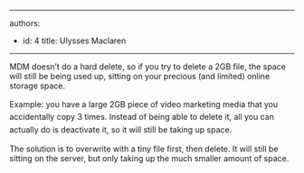 

---
authors:
  - id: 4
    title: Ulysses Maclaren
---




<span class='intro'> <p>MDM doesn’t do a hard delete, so if you try to delete a 2GB file, the space will still be being used up, sitting on your precious (and limited) online storage space.</p> </span>

<p>​<span style="line-height&#58;1.6;">Example&#58; you have a large 2GB piece of video marketing media that you accidentally copy 3 times. Instead of being able to delete it, all you can actually do is deactivate it, so it will still be taking up space.</span></p><p class="p1">​The solution is to overwrite with a tiny file first, then delete. It will still be sitting on the server, but only taking up the much smaller amount of space.</p>


